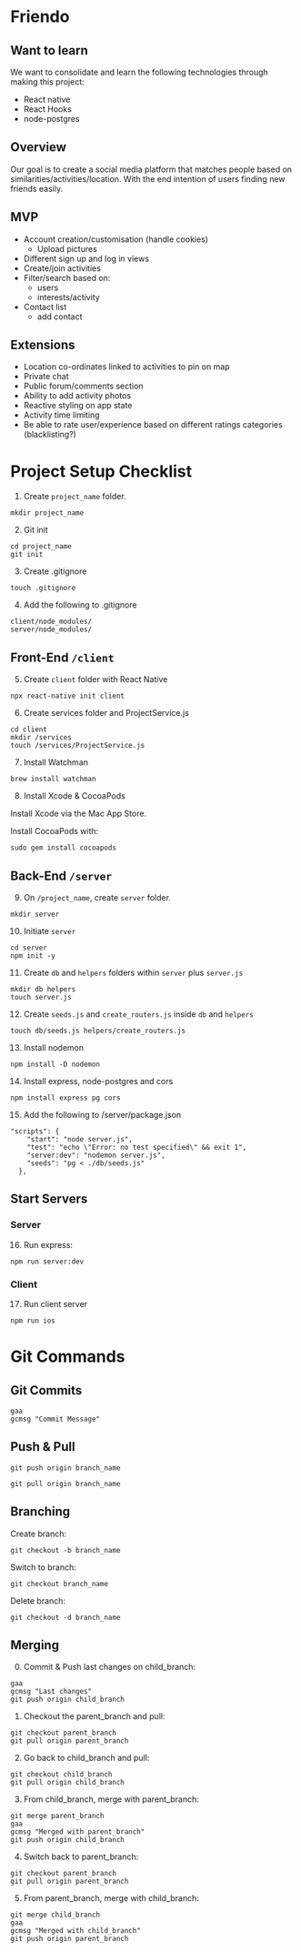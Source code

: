 # Friendo

## Want to learn

We want to consolidate and learn the following technologies through making this project:

* React native
* React Hooks
* node-postgres

## Overview

Our goal is to create a social media platform that matches people based on similarities/activities/location. With the end intention of users finding new friends easily.

## MVP

* Account creation/customisation (handle cookies)
  * Upload pictures
* Different sign up and log in views
* Create/join activities
* Filter/search based on:
  * users
  * interests/activity
* Contact list
  * add contact

## Extensions

* Location co-ordinates linked to activities to pin on map
* Private chat
* Public forum/comments section
* Ability to add activity photos
* Reactive styling on app state
* Activity time limiting
* Be able to rate user/experience based on different ratings categories (blacklisting?)




# Project Setup Checklist

1. Create `project_name` folder. 
```
mkdir project_name
```
2. Git init
```
cd project_name
git init
```
3. Create .gitignore
```
touch .gitignore
```
4. Add the following to .gitignore
```
client/node_modules/
server/node_modules/
```

## Front-End `/client`

5. Create `client` folder with React Native
```
npx react-native init client
```

6. Create services folder and ProjectService.js

```
cd client
mkdir /services
touch /services/ProjectService.js
```

7. Install Watchman
  
```
brew install watchman
```

8. Install Xcode & CocoaPods

Install Xcode via the Mac App Store.

Install CocoaPods with:

```
sudo gem install cocoapods
```

## Back-End `/server`

9. On `/project_name`,
create `server` folder. 

```
mkdir server
```
10. Initiate `server`

```
cd server
npm init -y
```

11. Create `db` and `helpers` folders within `server` plus `server.js`
```
mkdir db helpers
touch server.js
```

12. Create `seeds.js` and `create_routers.js` inside `db` and `helpers`

```
touch db/seeds.js helpers/create_routers.js
```

13. Install nodemon
```
npm install -D nodemon
```

14. Install express, node-postgres and cors
```
npm install express pg cors
```

15. Add the following to /server/package.json

```
"scripts": {
    "start": "node server.js",
    "test": "echo \"Error: no test specified\" && exit 1",
    "server:dev": "nodemon server.js",
    "seeds": "pg < ./db/seeds.js"
  },
```


## Start Servers

### Server

16. Run express:

```
npm run server:dev
```

### Client

17. Run client server
    
```
npm run ios
```


# Git Commands

## Git Commits

```
gaa
gcmsg "Commit Message"
```

## Push & Pull

```
git push origin branch_name
```
```
git pull origin branch_name
```

## Branching
Create branch:

```
git checkout -b branch_name
```

Switch to branch:

```
git checkout branch_name
```

Delete branch:
```
git checkout -d branch_name
```

## Merging

0. Commit & Push last changes on child_branch:
```
gaa
gcmsg "Last changes"
git push origin child_branch
```
1. Checkout the parent_branch and pull:
```
git checkout parent_branch
git pull origin parent_branch
```
2. Go back to child_branch and pull:
```
git checkout child_branch
git pull origin child_branch
```
3. From child_branch, merge with parent_branch:
```
git merge parent_branch
gaa
gcmsg "Merged with parent_branch"
git push origin child_branch
```
4. Switch back to parent_branch:
```
git checkout parent_branch
git pull origin parent_branch
```
5. From parent_branch, merge with child_branch:
```
git merge child_branch
gaa
gcmsg "Merged with child_branch"
git push origin parent_branch
```




